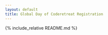 ```yaml
---
layout: default
title: Global Day of Coderetreat Registration
---
```


{% include_relative README.md %}


